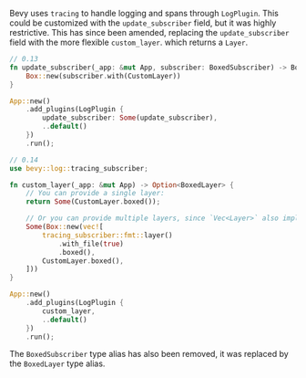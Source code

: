 Bevy uses `tracing` to handle logging and spans through `LogPlugin`. This could be customized with the `update_subscriber` field, but it was highly restrictive. This has since been amended, replacing the `update_subscriber` field with the more flexible `custom_layer`. which returns a `Layer`.

```rust
// 0.13
fn update_subscriber(_app: &mut App, subscriber: BoxedSubscriber) -> BoxedSubscriber {
    Box::new(subscriber.with(CustomLayer))
}

App::new()
    .add_plugins(LogPlugin {
        update_subscriber: Some(update_subscriber),
        ..default()
    })
    .run();

// 0.14
use bevy::log::tracing_subscriber;

fn custom_layer(_app: &mut App) -> Option<BoxedLayer> {
    // You can provide a single layer:
    return Some(CustomLayer.boxed());

    // Or you can provide multiple layers, since `Vec<Layer>` also implements `Layer`:
    Some(Box::new(vec![
        tracing_subscriber::fmt::layer()
            .with_file(true)
            .boxed(),
        CustomLayer.boxed(),
    ]))
}

App::new()
    .add_plugins(LogPlugin {
        custom_layer,
        ..default()
    })
    .run();
```

The `BoxedSubscriber` type alias has also been removed, it was replaced by the `BoxedLayer` type alias.
